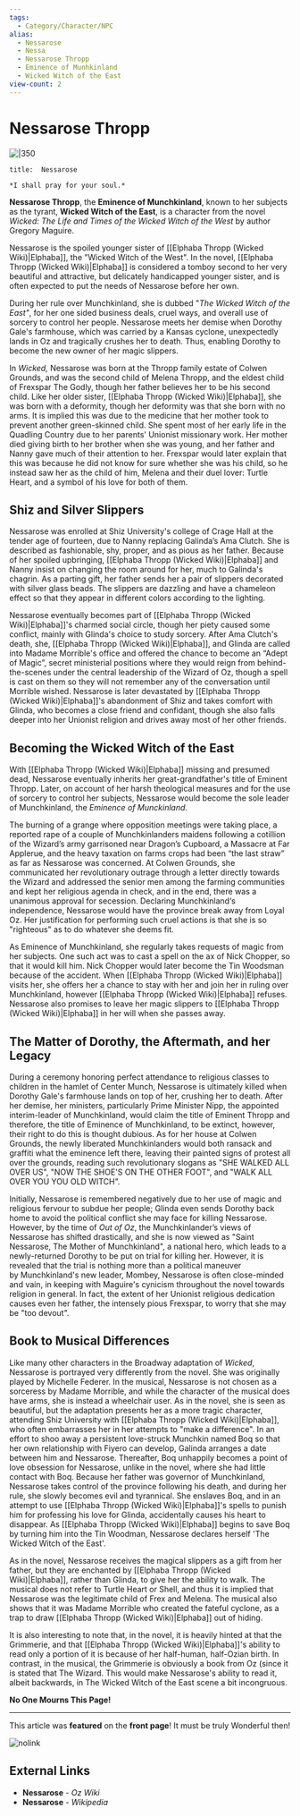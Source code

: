 ```yaml
---
tags: 
  - Category/Character/NPC
alias:
  - Nessarose
  - Nessa
  - Nessarose Thropp
  - Eminence of Munhkinland
  - Wicked Witch of the East
view-count: 2
---
```

# Nessarose Thropp
![|350](http://vignette4.wikia.nocookie.net/wickedplay/images/3/3f/Image-3.jpg/revision/latest?cb=20150529233706#right)
```ad-quote
title:  Nessarose

*I shall pray for your soul.*
```

**Nessarose Thropp**, the **Eminence of Munchkinland**, known to her subjects as the tyrant, **Wicked Witch of the East**, is a character from the novel _Wicked: The Life and Times of the Wicked Witch of the West_ by author Gregory Maguire.

Nessarose is the spoiled younger sister of [[Elphaba Thropp (Wicked Wiki)|Elphaba]], the "Wicked Witch of the West". In the novel, [[Elphaba Thropp (Wicked Wiki)|Elphaba]] is considered a tomboy second to her very beautiful and attractive, but delicately handicapped younger sister, and is often expected to put the needs of Nessarose before her own.

During her rule over Munchkinland, she is dubbed "_The Wicked Witch of the East"_, for her one sided business deals, cruel ways, and overall use of sorcery to control her people. Nessarose meets her demise when Dorothy Gale's farmhouse, which was carried by a Kansas cyclone, unexpectedly lands in Oz and tragically crushes her to death. Thus, enabling Dorothy to become the new owner of her magic slippers.

In _Wicked,_ Nessarose was born at the Thropp family estate of Colwen Grounds, and was the second child of Melena Thropp, and the eldest child of Frexspar The Godly, though her father believes her to be his second child. Like her older sister, [[Elphaba Thropp (Wicked Wiki)|Elphaba]], she was born with a deformity, though her deformity was that she born with no arms. It is implied this was due to the medicine that her mother took to prevent another green-skinned child. She spent most of her early life in the Quadling Country due to her parents' Unionist missionary work. Her mother died giving birth to her brother when she was young, and her father and Nanny gave much of their attention to her. Frexspar would later explain that this was because he did not know for sure whether she was his child, so he instead saw her as the child of him, Melena and their duel lover: Turtle Heart, and a symbol of his love for both of them.

## Shiz and Silver Slippers

Nessarose was enrolled at Shiz University's college of Crage Hall at the tender age of fourteen, due to Nanny replacing Galinda’s Ama Clutch. She is described as fashionable, shy, proper, and as pious as her father. Because of her spoiled upbringing, [[Elphaba Thropp (Wicked Wiki)|Elphaba]] and Nanny insist on changing the room around for her, much to Galinda's chagrin. As a parting gift, her father sends her a pair of slippers decorated with silver glass beads. The slippers are dazzling and have a chameleon effect so that they appear in different colors according to the lighting.

Nessarose eventually becomes part of [[Elphaba Thropp (Wicked Wiki)|Elphaba]]'s charmed social circle, though her piety caused some conflict, mainly with Glinda's choice to study sorcery. After Ama Clutch's death, she, [[Elphaba Thropp (Wicked Wiki)|Elphaba]], and Glinda are called into Madame Morrible's office and offered the chance to become an “Adept of Magic”, secret ministerial positions where they would reign from behind-the-scenes under the central leadership of the Wizard of Oz, though a spell is cast on them so they will not remember any of the conversation until Morrible wished. Nessarose is later devastated by [[Elphaba Thropp (Wicked Wiki)|Elphaba]]'s abandonment of Shiz and takes comfort with Glinda, who becomes a close friend and confidant, though she also falls deeper into her Unionist religion and drives away most of her other friends.

## Becoming the Wicked Witch of the East

With [[Elphaba Thropp (Wicked Wiki)|Elphaba]] missing and presumed dead, Nessarose eventually inherits her great-grandfather's title of Eminent Thropp. Later, on account of her harsh theological measures and for the use of sorcery to control her subjects, Nessarose would become the sole leader of Munchkinland, the _Eminence of Munckinland_.

The burning of a grange where opposition meetings were taking place, a reported rape of a couple of Munchkinlanders maidens following a cotillion of the Wizard’s army garrisoned near Dragon’s Cupboard, a Massacre at Far Applerue, and the heavy taxation on farms crops had been “the last straw” as far as Nessarose was concerned. At Colwen Grounds, she communicated her revolutionary outrage through a letter directly towards the Wizard and addressed the senior men among the farming communities and kept her religious agenda in check, and in the end, there was a unanimous approval for secession. Declaring Munchkinland‘s independence, Nessarose would have the province break away from Loyal Oz. Her justification for performing such cruel actions is that she is so "righteous" as to do whatever she deems fit.

As Eminence of Munchkinland, she regularly takes requests of magic from her subjects. One such act was to cast a spell on the ax of Nick Chopper, so that it would kill him. Nick Chopper would later become the Tin Woodsman because of the accident. When [[Elphaba Thropp (Wicked Wiki)|Elphaba]] visits her, she offers her a chance to stay with her and join her in ruling over Munchkinland, however [[Elphaba Thropp (Wicked Wiki)|Elphaba]] refuses. Nessarose also promises to leave her magic slippers to [[Elphaba Thropp (Wicked Wiki)|Elphaba]] in her will when she passes away.

## The Matter of Dorothy, the Aftermath, and her Legacy

During a ceremony honoring perfect attendance to religious classes to children in the hamlet of Center Munch, Nessarose is ultimately killed when Dorothy Gale's farmhouse lands on top of her, crushing her to death. After her demise, her ministers, particularly Prime Minister Nipp, the appointed interim-leader of Munchkinland, would claim the title of Eminent Thropp and therefore, the title of Eminence of Munchkinland, to be extinct, however, their right to do this is thought dubious. As for her house at Colwen Grounds, the newly liberated Munchkinlanders would both ransack and graffiti what the eminence left there, leaving their painted signs of protest all over the grounds, reading such revolutionary slogans as "SHE WALKED ALL OVER US", "NOW THE SHOE'S ON THE OTHER FOOT", and "WALK ALL OVER YOU YOU OLD WITCH".

Initially, Nessarose is remembered negatively due to her use of magic and religious fervour to subdue her people; Glinda even sends Dorothy back home to avoid the political conflict she may face for killing Nessarose. However, by the time of _Out of Oz_, the Munchkinlander’s views of Nessarose has shifted drastically, and she is now viewed as "Saint Nessarose, The Mother of Munchkinland", a national hero, which leads to a newly-returned Dorothy to be put on trial for killing her. However, it is revealed that the trial is nothing more than a political maneuver by Munchkinland's new leader, Mombey, Nessarose is often close-minded and vain, in keeping with Maguire's cynicism throughout the novel towards religion in general. In fact, the extent of her Unionist religious dedication causes even her father, the intensely pious Frexspar, to worry that she may be "too devout". 

## Book to Musical Differences

Like many other characters in the Broadway adaptation of _Wicked_, Nessarose is portrayed very differently from the novel. She was originally played by Michelle Federer. In the musical, Nessarose is not chosen as a sorceress by Madame Morrible, and while the character of the musical does have arms, she is instead a wheelchair user. As in the novel, she is seen as beautiful, but the adaptation presents her as a more tragic character, attending Shiz University with [[Elphaba Thropp (Wicked Wiki)|Elphaba]], who often embarrasses her in her attempts to "make a difference". In an effort to shoo away a persistent love-struck Munchkin named Boq so that her own relationship with Fiyero can develop, Galinda arranges a date between him and Nessarose. Thereafter, Boq unhappily becomes a point of love obsession for Nessarose, unlike in the novel, where she had little contact with Boq. Because her father was governor of Munchkinland, Nessarose takes control of the province following his death, and during her rule, she slowly becomes evil and tyrannical. She enslaves Boq, and in an attempt to use [[Elphaba Thropp (Wicked Wiki)|Elphaba]]'s spells to punish him for professing his love for Glinda, accidentally causes his heart to disappear. As [[Elphaba Thropp (Wicked Wiki)|Elphaba]] begins to save Boq by turning him into the Tin Woodman, Nessarose declares herself 'The Wicked Witch of the East'.

As in the novel, Nessarose receives the magical slippers as a gift from her father, but they are enchanted by [[Elphaba Thropp (Wicked Wiki)|Elphaba]], rather than Glinda, to give her the ability to walk. The musical does not refer to Turtle Heart or Shell, and thus it is implied that Nessarose was the legitimate child of Frex and Melena. The musical also shows that it was Madame Morrible who created the fateful cyclone, as a trap to draw [[Elphaba Thropp (Wicked Wiki)|Elphaba]] out of hiding.

It is also interesting to note that, in the novel, it is heavily hinted at that the Grimmerie, and that [[Elphaba Thropp (Wicked Wiki)|Elphaba]]'s ability to read only a portion of it is because of her half-human, half-Ozian birth. In contrast, in the musical, the Grimmerie is obviously a book from Oz (since it is stated that The Wizard. This would make Nessarose's ability to read it, albeit backwards, in The Wicked Witch of the East scene a bit incongruous.

**No One Mourns This Page!**

---

This article was **featured** on the **front page**! It must be truly Wonderful then!

![nolink](https://static.wikia.nocookie.net/wicked/images/a/a4/Annaleigh.jpg_width%3D300.png/revision/latest?cb=20110613030631 "nolink")

## External Links

- **Nessarose** - _Oz Wiki_
- **Nessarose** - _Wikipedia_